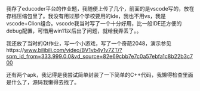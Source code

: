 我存了educoder平台的作业题，我随便上传了几个，前面的是vscode写的，放在存档压缩包里了。我没有用过那个学校要用的ide，我也不用vs，我是vscode+Clion组合。vscode我当时写了一个十分好用，比一般IDE还方便的debug配置，可惜用win11以后出了问题，就给我弄丢了。。

我还放了当时的Qt作业，写一个小游戏，写了一个奇葩2048，演示参见https://www.bilibili.com/video/BV1vb4y1v7ZT/?spm_id_from=333.999.0.0&vd_source=82e69cbb7e7c0a57ebfa1c8b22b3c700

还有两个apk，我记得是我尝试简单封装了一下简单的C++代码，我懒得检查里面是什么了，源码我懒得去找了。
